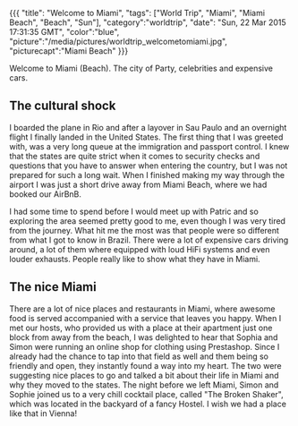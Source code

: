 {{{
  "title": "Welcome to Miami",
  "tags": ["World Trip", "Miami", "Miami Beach", "Beach", "Sun"],
  "category":"worldtrip",
  "date": "Sun, 22 Mar 2015 17:31:35 GMT",
  "color":"blue",
  "picture":"/media/pictures/worldtrip_welcometomiami.jpg",
  "picturecapt":"Miami Beach"
}}}

Welcome to Miami (Beach). The city of Party, celebrities and expensive cars.
<!--more-->
## The cultural shock
I boarded the plane in Rio and after a layover in Sau Paulo and an overnight flight I finally landed in the United States. The first
thing that I was greeted with, was a very long queue at the immigration and passport control. I knew that the states are quite strict
when it comes to security checks and questions that you have to answer when entering the country, but I was not prepared for such a long
wait.
When I finished making my way through the airport I was just a short drive away from Miami Beach, where we had booked our AirBnB.

I had some time to spend before I would meet up with Patric and so exploring the area seemed pretty good to me, even though I was very
tired from the journey. What hit me the most was that people were so different from what I got to know in Brazil. There were a lot of
expensive cars driving around, a lot of them where equipped with loud HiFi systems and even louder exhausts. People really like to show
what they have in Miami.

## The nice Miami
There are a lot of nice places and restaurants in Miami, where awesome food is served accompanied with a service that leaves you happy. When
I met our hosts, who provided us with a place at their apartment just one block from away from the beach, I was delighted to hear that Sophia and
Simon were running an online shop for clothing using Prestashop. Since I already had the chance to tap into that field as well and them being
so friendly and open, they instantly found a way into my heart. The two were suggesting nice places to go and talked a bit about their
life in Miami and why they moved to the states. The night before we left Miami, Simon and Sophie joined us to a very chill cocktail place,
called "The Broken Shaker", which was located in the backyard of a fancy Hostel. I wish we had a place like that in Vienna!


<!--gallery:media/pictures/welcometomiami-->

